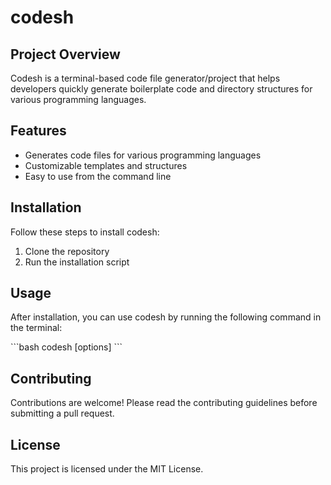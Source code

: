 # codesh

## Project Overview

Codesh is a terminal-based code file generator/project that helps developers quickly generate boilerplate code and directory structures for various programming languages.

## Features
- Generates code files for various programming languages
- Customizable templates and structures
- Easy to use from the command line

## Installation

Follow these steps to install codesh:
1. Clone the repository
2. Run the installation script

## Usage

After installation, you can use codesh by running the following command in the terminal:

\`\`\`bash
codesh [options] <language>
\`\`\`

## Contributing

Contributions are welcome! Please read the contributing guidelines before submitting a pull request.

## License

This project is licensed under the MIT License.
